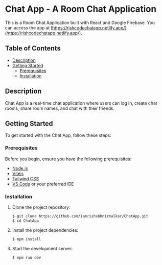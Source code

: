 # Chat App - A Room Chat Application

This is a Room Chat Application built with React and Google Firebase. You can access the app at [https://rishcodechatapp.netlify.app/](https://rishcodechatapp.netlify.app/).

## Table of Contents

- [Description](#description)
- [Getting Started](#getting-started)
  - [Prerequisites](#prerequisites)
  - [Installation](#installation)

## Description

Chat App is a real-time chat application where users can log in, create chat rooms, share room names, and chat with their friends.

## Getting Started

To get started with the Chat App, follow these steps:

### Prerequisites

Before you begin, ensure you have the following prerequisites:

- [Node.js](https://nodejs.org/)
- [Vitejs](https://vitejs.dev/)
- [Tailwind CSS](https://tailwindcss.com/)
- [VS Code](https://code.visualstudio.com/) or your preferred IDE

### Installation

1. Clone the project repository:

   ```bash
   $ git clone https://github.com/iamrishabhnirmalkar/ChatApp.git
   $ cd ChatApp

   ```

2. Install the project dependencies:

   ```bash
   $ npm install

   ```

3. Start the development server:

   ```bash
   $ npm run dev
   ```
